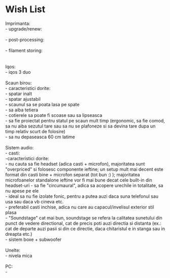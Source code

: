 # Wish List

Imprimanta:<br>
	- upgrade/renew:<br>
		<br>
	- post-processing:<br>
		<br>
	- filament storing:<br>
		<br>
<br>
Iqos:<br>
	- iqos 3 duo<br>
<br>
Scaun birou:<br>
	- caracteristici dorite:<br>
		- spatar inalt<br>
		- spatar ajustabil<br>
		- scaunul sa se poata lasa pe spate<br>
		- sa aiba tetiera<br>
		- cotierele sa poate fi scoase sau sa lipseasca<br>
		- sa fie proiectat pentru statul pe scaun mult timp (ergonomic, sa fie comod, sa nu aiba sezutul tare sau sa nu se plafoneze si sa devina tare dupa un timp relativ scurt de folosire)<br>
		- sa nu depaseasca 60 cm latime<br>
<br>
Sistem audio:<br>
	- casti:<br>
		-caracteristici dorite:<br>
			- nu cauta sa fie headset (adica casti + microfon), majoritatea sunt "overpriced" si folosesc componente ieftine; un setup mult mai decent este format din casti bine + microfon separat (tot bun :) ); majoritatea microfoanelor standalone ieftine vor fi mai bune decat cele built-in din headset-uri
			- sa fie "circumaural", adica sa acopere urechile in totalitate, sa nu apese pe ele<br>
			- ideal sa nu fie izolate fonic, pentru a putea auzi daca suna telefonul sau usa sau daca vb cineva etc.<br>
			- preferabil casti inchise, adica nu care au capacul/invelisul exterior stil plasa<br>
			- "Soundstage" cat mai bun, soundstage se refera la calitatea sunetului din punct de vedere directional, cat de precis poti auzi directia si distanta (ex.: cat de departe auzi pasii si din ce directie, daca chitaristul e in stanga sau in dreapta etc.)<br>
	- sistem boxe + subwoofer<br>
<br>
Unelte:<br>
	- nivela mica<br>
<br>
PC:<br>
	- <br>
<br>

